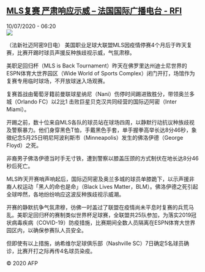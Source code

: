 <!--1594356888000-->
[MLS复赛  严肃响应示威 – 法国国际广播电台 - RFI](http://www.rfi.fr//cn/contenu/20200710-mls%E5%A4%8D%E8%B5%9B-%E4%B8%A5%E8%82%83%E5%93%8D%E5%BA%94%E7%A4%BA%E5%A8%81)
------

<div>10/07/2020 - 06:20</div><img src="https://s.rfi.fr/media/display/f41dafe6-c267-11ea-bab5-005056bff430/w:310/p:16x9/spo0002b.200710122006.jpg"><div class="t-content__body u-clearfix"><div class="m-interstitial"></div><p>（法新社迈阿密9日电）    美国职业足球大联盟MLS因疫情停赛4个月后于昨天复赛，比赛开踢时球员声援反种族歧视示威，气氛肃穆。</p><p>    美职足回归杯（MLS is Back Tournament）昨天在佛罗里达州迪士尼世界的ESPN体育大世界园区（Wide World of Sports Complex）闭门开打，场馆作为复赛专用临时球场，不开放球迷入场观赛。</p><p>    复赛首战由葡萄牙籍前曼联球星纳尼（Nani）伤停时间踢进致胜分，带领奥兰多城（Orlando FC）以2比1 击败巨星贝克汉共同经营的国际迈阿密（Inter Miami）。</p><p>    开踢之前，数十位来自MLS各队的球员站在球场四周，以静默行动抗议种族歧视及警察暴力。他们身穿黑色T恤，手戴黑色手套，单手握拳高举长达8分46秒，象徵纪念5月25日明尼阿波利斯市（Minneapolis）发生的佛洛伊德（George Floyd）之死。</p><p>    非裔男子佛洛伊德当时手无寸铁，遭到警察以膝盖压颈的方式制伏在地长达8分46秒后死亡。</p><p>    MLS昨天开赛哨声响起后，国际迈阿密及奥兰多城的球员单膝跪下，以示声援非裔人权运动「黑人的命也是命」（Black Lives Matter，BLM）。佛洛伊德之死引起全球哗然，各地纷纷响应这波反种族歧视示威潮。</p><p>    开赛的静默抗争气氛肃穆，彷佛一时盖过了联盟在疫情尚未平息时复赛的兵荒马乱。美职足回归杯的赛制类似世界杯足球赛，全联盟共25队参加，为落实2019冠状病毒疾病（COVID-19）防疫措施，比赛期间全数人员隔离在ESPN体育大世界园区内，以确保参赛队人员安全。</p><p>    但即使有以上措施，纳希维尔足球俱乐部（Nashville SC）7日确定5名球员确诊，比赛开打之际再传4名球员染疫。</p><p class="t-copyright">© 2020 AFP</p>        </div>
